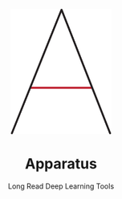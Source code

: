<p align="center">
  <img src="doc/img/apparatus.png" alt="apparatus logo" width="200px"/>
</p>
<h1 align="center">Apparatus</h1>
<p align="center">Long Read Deep Learning Tools</p>